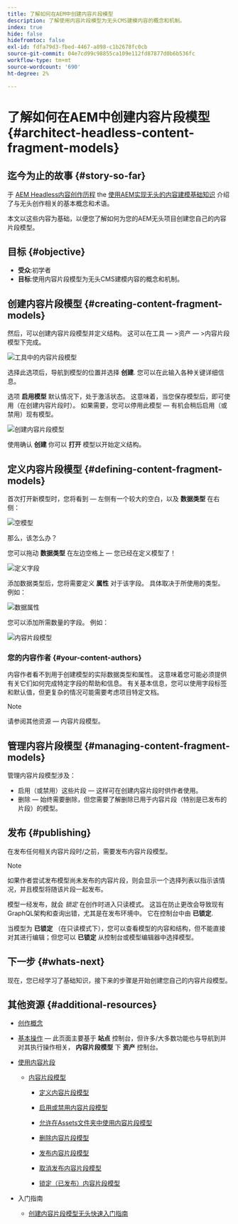 ```yaml
---
title: 了解如何在AEM中创建内容片段模型
description: 了解使用内容片段模型为无头CMS建模内容的概念和机制。
index: true
hide: false
hidefromtoc: false
exl-id: fdfa79d3-fbed-4467-a898-c1b2678fc0cb
source-git-commit: 04e7cd99c98855ca109e112fd87877d0b6b536fc
workflow-type: tm+mt
source-wordcount: '690'
ht-degree: 2%

---
```


# 了解如何在AEM中创建内容片段模型 {#architect-headless-content-fragment-models}

## 迄今为止的故事 {#story-so-far}

于 [AEM Headless内容创作历程](overview.md) the [使用AEM实现无头的内容建模基础知识](basics.md) 介绍了与无头创作相关的基本概念和术语。

本文以这些内容为基础，以便您了解如何为您的AEM无头项目创建您自己的内容片段模型。

## 目标 {#objective}

* **受众**:初学者
* **目标**:使用内容片段模型为无头CMS建模内容的概念和机制。

<!-- which persona does this? -->
<!-- and who allows the configuration on the folders? -->

<!--
## Enabling Content Fragment Models {#enabling-content-fragment-models}

At the very start you need to enable Content Fragment Models for your site, this is done in the Configuration Browser; under Tools -> General -> Configuration Browser. You can either select to configure the global entry, or create a new configuration. For example:

![Define configuration](/help/assets/content-fragments/assets/cfm-conf-01.png)

>[!NOTE]
>
>See Additional Resources - Content Fragments in the Configuration Browser
-->

## 创建内容片段模型 {#creating-content-fragment-models}

然后，可以创建内容片段模型并定义结构。 这可以在工具 — >资产 — >内容片段模型下完成。

![工具中的内容片段模型](assets/cfm-tools.png)

选择此选项后，导航到模型的位置并选择 **创建**. 您可以在此输入各种关键详细信息。

选项 **启用模型** 默认情况下，处于激活状态。 这意味着，当您保存模型后，即可使用（在创建内容片段时）。 如果需要，您可以停用此模型 — 有机会稍后启用（或禁用）现有模型。

![创建内容片段模型](/help/assets/content-fragments/assets/cfm-models-02.png)

使用确认 **创建** 你可以 **打开** 模型以开始定义结构。

## 定义内容片段模型 {#defining-content-fragment-models}

首次打开新模型时，您将看到 — 左侧有一个较大的空白，以及 **数据类型** 在右侧：

![空模型](/help/assets/content-fragments/assets/cfm-models-03.png)

那么，该怎么办？

您可以拖动 **数据类型** 在左边空格上 — 您已经在定义模型了！

![定义字段](/help/assets/content-fragments/assets/cfm-models-04.png)

添加数据类型后，您将需要定义 **属性** 对于该字段。 具体取决于所使用的类型。 例如：

![数据属性](/help/assets/content-fragments/assets/cfm-models-05.png)

您可以添加所需数量的字段。 例如：

![内容片段模型](/help/assets/content-fragments/assets/cfm-models-07.png)

### 您的内容作者 {#your-content-authors}

内容作者看不到用于创建模型的实际数据类型和属性。 这意味着您可能必须提供有关它们如何完成特定字段的帮助和信息。 有关基本信息，您可以使用字段标签和默认值，但更复杂的情况可能需要考虑项目特定文档。

>[!NOTE]
>
>请参阅其他资源 — 内容片段模型。

## 管理内容片段模型 {#managing-content-fragment-models}

<!-- needs more details -->

管理内容片段模型涉及：

* 启用（或禁用）这些片段 — 这样可在创建内容片段时供作者使用。
* 删除 — 始终需要删除，但您需要了解删除已用于内容片段（特别是已发布的片段）的模型。

## 发布 {#publishing}

<!-- needs more details -->

在发布任何相关内容片段时/之前，需要发布内容片段模型。

>[!NOTE]
>
>如果作者尝试发布模型尚未发布的内容片段，则会显示一个选择列表以指示该情况，并且模型将随该片段一起发布。

模型一经发布，就会 *锁定* 在创作时进入只读模式。 这旨在防止更改会导致现有GraphQL架构和查询出错，尤其是在发布环境中。 它在控制台中由 **已锁定**.

当模型为 **已锁定** （在只读模式下），您可以查看模型的内容和结构，但不能直接对其进行编辑；但您可以 **已锁定** 从控制台或模型编辑器中选择模型。

## 下一步 {#whats-next}

现在，您已经学习了基础知识，接下来的步骤是开始创建您自己的内容片段模型。

## 其他资源 {#additional-resources}

* [创作概念](/help/sites-cloud/authoring/getting-started/concepts.md)

* [基本操作](/help/sites-cloud/authoring/getting-started/basic-handling.md)  — 此页面主要基于 **站点** 控制台，但许多/大多数功能也与导航到并对其执行操作相关， **内容片段模型** 下 **资产** 控制台。

* [使用内容片段](/help/assets/content-fragments/content-fragments.md)

   * [内容片段模型](/help/assets/content-fragments/content-fragments-models.md)

      * [定义内容片段模型](/help/assets/content-fragments/content-fragments-models.md#defining-your-content-fragment-model)

      * [启用或禁用内容片段模型](/help/assets/content-fragments/content-fragments-models.md#enabling-disabling-a-content-fragment-model)

      * [允许在Assets文件夹中使用内容片段模型](/help/assets/content-fragments/content-fragments-models.md#allowing-content-fragment-models-assets-folder)

      * [删除内容片段模型](/help/assets/content-fragments/content-fragments-models.md#deleting-a-content-fragment-model)

      * [发布内容片段模型](/help/assets/content-fragments/content-fragments-models.md#publishing-a-content-fragment-model)

      * [取消发布内容片段模型](/help/assets/content-fragments/content-fragments-models.md#unpublishing-a-content-fragment-model)

      * [锁定（已发布）内容片段模型](/help/assets/content-fragments/content-fragments-models.md#locked-published-content-fragment-models)

* 入门指南

   * [创建内容片段模型无头快速入门指南](/help/implementing/developing/headless/getting-started/create-content-model.md)
